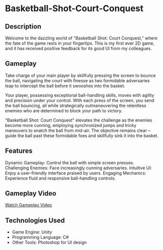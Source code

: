# Basketball-Shot-Court-Conquest

## Description

Welcome to the dazzling world of "Basketball Shot: Court Conquest," where the fate of the game rests in your fingertips. This is my first ever 2D game, and it has received positive feedback for its good UI from my colleagues.

## Gameplay

Take charge of your main player by skillfully pressing the screen to bounce the ball, navigating the court with finesse as two formidable adversaries leap to intercept the ball before it swooshes into the basket.

Your player, possessing exceptional ball-handling skills, moves with agility and precision under your control. With each press of the screen, you send the ball bouncing, all while strategically outmaneuvering the relentless enemies who are determined to block your path to victory.

"Basketball Shot: Court Conquest" elevates the challenge as the enemies become more cunning, employing synchronized jumps and tricky maneuvers to snatch the ball from mid-air. The objective remains clear – guide the ball past these formidable foes and skillfully sink it into the basket.

## Features

Dynamic Gameplay: Control the ball with simple screen presses.
Challenging Enemies: Face increasingly cunning adversaries.
Intuitive UI: Enjoy a user-friendly interface praised by users.
Engaging Mechanics: Experience fluid and responsive ball-handling controls.

## Gameplay Video
[Watch Gameplay Video](https://youtu.be/6TksblPR-io?si=jxIEVk9n1kQS7QJ0)

## Technologies Used
- Game Engine: Unity
- Programming Language: C#
- Other Tools: Photoshop for UI design
